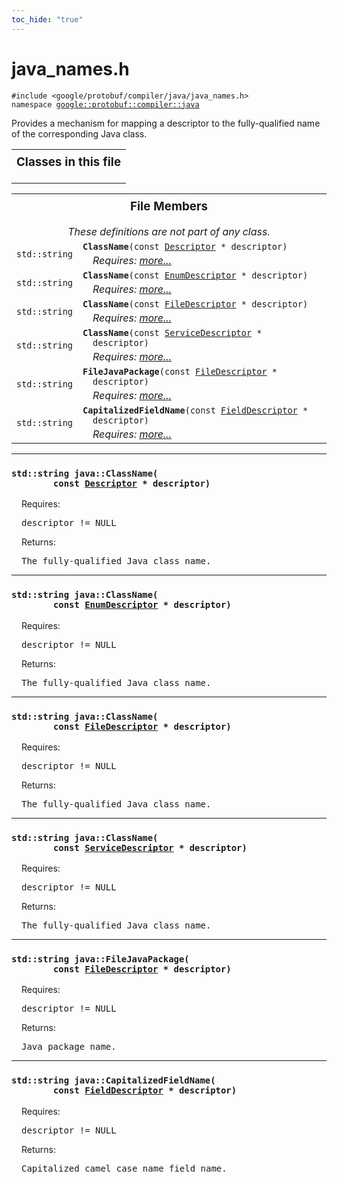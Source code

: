 ```yaml
---
toc_hide: "true"
---
```


<html devsite><head><title>java_names.h</title><meta name="project_path" value="/protocol-buffers/_project.yaml" /><meta name="book_path" value="/protocol-buffers/_book.yaml" /></head><body><h1>java_names.h</h1><p><code>#include &lt;google/protobuf/compiler/java/java_names.h&gt;<br>namespace <a href="#google.protobuf.compiler">google::protobuf::compiler::java</a></code></p><p>Provides a mechanism for mapping a descriptor to the fully-qualified name of the corresponding Java class. </p><table width="100%"><tr><th colspan="2"><h3 style="margin-top: 4px">Classes in this file</h3></th></tr></table><table><tr><th colspan="2"><h3 style="margin-top: 4px">File Members</h3><div style="font-style: italic; font-weight: normal;">These definitions are not part of any class.</div></th></tr><tr><td style="border-right-width: 0px; text-align: right;"><code>std::string</code></td><td style="border-left-width: 0px"id="ClassName"><div style="padding-left: 16px; text-indent: -16px"><code><b>ClassName</b>(const <a href='google.protobuf.descriptor#Descriptor'>Descriptor</a> * descriptor)</code></div><div style="font-style: italic; margin-top: 4px; margin-left: 16px;">Requires:  <a href="#ClassName.details">more...</a></div></td></tr><tr><td style="border-right-width: 0px; text-align: right;"><code>std::string</code></td><td style="border-left-width: 0px"id="ClassName"><div style="padding-left: 16px; text-indent: -16px"><code><b>ClassName</b>(const <a href='google.protobuf.descriptor#EnumDescriptor'>EnumDescriptor</a> * descriptor)</code></div><div style="font-style: italic; margin-top: 4px; margin-left: 16px;">Requires:  <a href="#ClassName.details">more...</a></div></td></tr><tr><td style="border-right-width: 0px; text-align: right;"><code>std::string</code></td><td style="border-left-width: 0px"id="ClassName"><div style="padding-left: 16px; text-indent: -16px"><code><b>ClassName</b>(const <a href='google.protobuf.descriptor#FileDescriptor'>FileDescriptor</a> * descriptor)</code></div><div style="font-style: italic; margin-top: 4px; margin-left: 16px;">Requires:  <a href="#ClassName.details">more...</a></div></td></tr><tr><td style="border-right-width: 0px; text-align: right;"><code>std::string</code></td><td style="border-left-width: 0px"id="ClassName"><div style="padding-left: 16px; text-indent: -16px"><code><b>ClassName</b>(const <a href='google.protobuf.descriptor#ServiceDescriptor'>ServiceDescriptor</a> * descriptor)</code></div><div style="font-style: italic; margin-top: 4px; margin-left: 16px;">Requires:  <a href="#ClassName.details">more...</a></div></td></tr><tr><td style="border-right-width: 0px; text-align: right;"><code>std::string</code></td><td style="border-left-width: 0px"id="FileJavaPackage"><div style="padding-left: 16px; text-indent: -16px"><code><b>FileJavaPackage</b>(const <a href='google.protobuf.descriptor#FileDescriptor'>FileDescriptor</a> * descriptor)</code></div><div style="font-style: italic; margin-top: 4px; margin-left: 16px;">Requires:  <a href="#FileJavaPackage.details">more...</a></div></td></tr><tr><td style="border-right-width: 0px; text-align: right;"><code>std::string</code></td><td style="border-left-width: 0px"id="CapitalizedFieldName"><div style="padding-left: 16px; text-indent: -16px"><code><b>CapitalizedFieldName</b>(const <a href='google.protobuf.descriptor#FieldDescriptor'>FieldDescriptor</a> * descriptor)</code></div><div style="font-style: italic; margin-top: 4px; margin-left: 16px;">Requires:  <a href="#CapitalizedFieldName.details">more...</a></div></td></tr></table> <hr><h3 id="ClassName.details"><code>std::string java::ClassName(<br>&nbsp;&nbsp;&nbsp;&nbsp;&nbsp;&nbsp;&nbsp;&nbsp;const <a href='google.protobuf.descriptor#Descriptor'>Descriptor</a> * descriptor)</code></h3><div style="margin-left: 16px"><p>Requires: </p><pre>descriptor != NULL</pre>
<p>Returns: </p>
<pre>The fully-qualified Java class name.</pre>
</div> <hr><h3 id="ClassName.details"><code>std::string java::ClassName(<br>&nbsp;&nbsp;&nbsp;&nbsp;&nbsp;&nbsp;&nbsp;&nbsp;const <a href='google.protobuf.descriptor#EnumDescriptor'>EnumDescriptor</a> * descriptor)</code></h3><div style="margin-left: 16px"><p>Requires: </p><pre>descriptor != NULL</pre>
<p>Returns: </p>
<pre>The fully-qualified Java class name.</pre>
</div> <hr><h3 id="ClassName.details"><code>std::string java::ClassName(<br>&nbsp;&nbsp;&nbsp;&nbsp;&nbsp;&nbsp;&nbsp;&nbsp;const <a href='google.protobuf.descriptor#FileDescriptor'>FileDescriptor</a> * descriptor)</code></h3><div style="margin-left: 16px"><p>Requires: </p><pre>descriptor != NULL</pre>
<p>Returns: </p>
<pre>The fully-qualified Java class name.</pre>
</div> <hr><h3 id="ClassName.details"><code>std::string java::ClassName(<br>&nbsp;&nbsp;&nbsp;&nbsp;&nbsp;&nbsp;&nbsp;&nbsp;const <a href='google.protobuf.descriptor#ServiceDescriptor'>ServiceDescriptor</a> * descriptor)</code></h3><div style="margin-left: 16px"><p>Requires: </p><pre>descriptor != NULL</pre>
<p>Returns: </p>
<pre>The fully-qualified Java class name.</pre>
</div> <hr><h3 id="FileJavaPackage.details"><code>std::string java::FileJavaPackage(<br>&nbsp;&nbsp;&nbsp;&nbsp;&nbsp;&nbsp;&nbsp;&nbsp;const <a href='google.protobuf.descriptor#FileDescriptor'>FileDescriptor</a> * descriptor)</code></h3><div style="margin-left: 16px"><p>Requires: </p><pre>descriptor != NULL</pre>
<p>Returns: </p>
<pre>Java package name.</pre>
</div> <hr><h3 id="CapitalizedFieldName.details"><code>std::string java::CapitalizedFieldName(<br>&nbsp;&nbsp;&nbsp;&nbsp;&nbsp;&nbsp;&nbsp;&nbsp;const <a href='google.protobuf.descriptor#FieldDescriptor'>FieldDescriptor</a> * descriptor)</code></h3><div style="margin-left: 16px"><p>Requires: </p><pre>descriptor != NULL</pre>
<p> Returns: </p>
<pre>Capitalized camel case name field name.</pre>
</div></body></html>